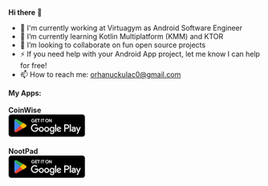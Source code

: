 **Hi there** 👋
- 🔭 I'm currently working at Virtuagym as Android Software Engineer
- 🌱 I’m currently learning Kotlin Multiplatform (KMM) and KTOR
- 👯 I’m looking to collaborate on fun open source projects
- ⚡ If you need help with your Android App project, let me know I can help for free!
- 📫 How to reach me: orhanuckulac0@gmail.com

**My Apps:**
<br>
<br>
**CoinWise**
<br>
[![google_play_icon](google_play_icon.png)](https://play.google.com/store/apps/details?id=coinwise.investmenttracker)
<br>
<br>
**NootPad**
<br>
[![google_play_icon](google_play_icon.png)](https://play.google.com/store/apps/details?id=nootpad.todotracker)

<!--
**orhanuckulac0/orhanuckulac0** is a ✨ _special_ ✨ repository because its `README.md` (this file) appears on your GitHub profile.

Here are some ideas to get you started:

- 🔭 I’m currently working on ...
- 🌱 I’m currently learning ...
- 👯 I’m looking to collaborate on ...
- 🤔 I’m looking for help with ...
- 💬 Ask me about ...
- 📫 How to reach me: ...
- 😄 Pronouns: ...
- ⚡ Fun fact: ...
-->
